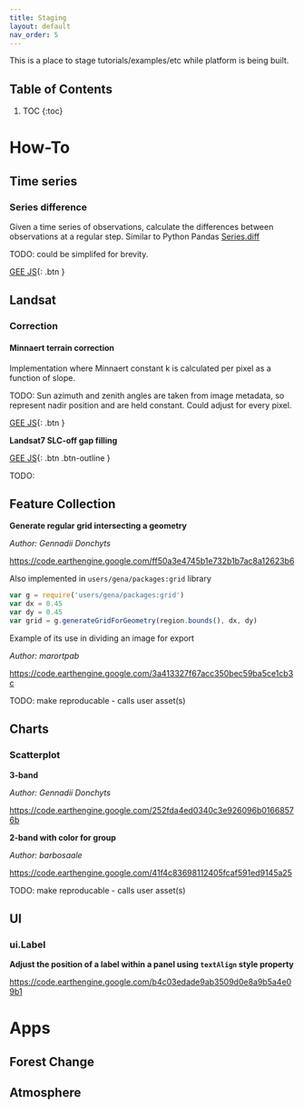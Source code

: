 ```yaml
---
title: Staging
layout: default
nav_order: 5
---
```


This is a place to stage tutorials/examples/etc while platform is being built.


## Table of Contents

1. TOC
{:toc}


# How-To

## Time series

### Series difference

Given a time series of observations, calculate the differences between observations at a regular step. Similar to Python Pandas [Series.diff](https://pandas.pydata.org/pandas-docs/stable/reference/api/pandas.Series.diff.html)

TODO: could be simplifed for brevity.

[GEE JS](https://code.earthengine.google.com/cfb832f86632f1d3f19268bbee3854f3){: .btn }

 



## Landsat

### Correction

#### Minnaert terrain correction

Implementation where Minnaert constant k is calculated per pixel as a function of slope.

TODO: Sun azimuth and zenith angles are taken from image metadata, so represent nadir position and are held constant. Could adjust for every pixel.

[GEE JS](https://code.earthengine.google.com/1fcc034eb3014d7606eec467241dc1da){: .btn }

**Landsat7 SLC-off gap filling**

[GEE JS](https://code.earthengine.google.com/078556a80eee46a8330b2079cd4c9dca){: .btn .btn-outline }



TODO: 


## Feature Collection

**Generate regular grid intersecting a geometry**

*Author: Gennadii Donchyts*

https://code.earthengine.google.com/ff50a3e4745b1e732b1b7ac8a12623b6

Also implemented in `users/gena/packages:grid` library

```js
var g = require('users/gena/packages:grid')
var dx = 0.45
var dy = 0.45
var grid = g.generateGridForGeometry(region.bounds(), dx, dy)
```

Example of its use in dividing an image for export

*Author: marortpab*

https://code.earthengine.google.com/3a413327f67acc350bec59ba5ce1cb3c

TODO: make reproducable - calls user asset(s)


## Charts

### Scatterplot

**3-band**

*Author: Gennadii Donchyts*

https://code.earthengine.google.com/252fda4ed0340c3e926096b01668576b

**2-band with color for group**

*Author: barbosaale*

https://code.earthengine.google.com/41f4c83698112405fcaf591ed9145a25

TODO: make reproducable - calls user asset(s)


## UI

### ui.Label

**Adjust the position of a label within a panel using `textAlign` style property**

https://code.earthengine.google.com/b4c03edade9ab3509d0e8a9b5a4e09b1

# Apps

## Forest Change



## Atmosphere








